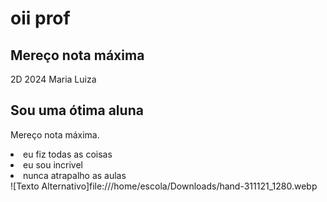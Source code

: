 # oii prof
  <section class="container secundario">
  </section
  <img src="img/Plataformas.png" alt="Um monitor e um celular com a alura plus aberta" class="secundario__imagem">
  <div class="container__descricao">
    <h2 class="descricao__titulo">Mereço nota máxima</h2>
    <p class="descricao__texto">2D 2024 Maria Luiza</p>
  </div>
<section class="container secundario">     
        <div class="container__descricao">
            <h2 class="descricao__titulo">Sou uma ótima aluna</h2>
            <p class="descricao__texto">Mereço nota máxima.</p>
        </div>
</section>
<li>eu fiz todas as coisas</li>
<li>eu sou incrivel</li>
<li>nunca atrapalho as aulas</li>
![Texto Alternativo]file:///home/escola/Downloads/hand-311121_1280.webp
